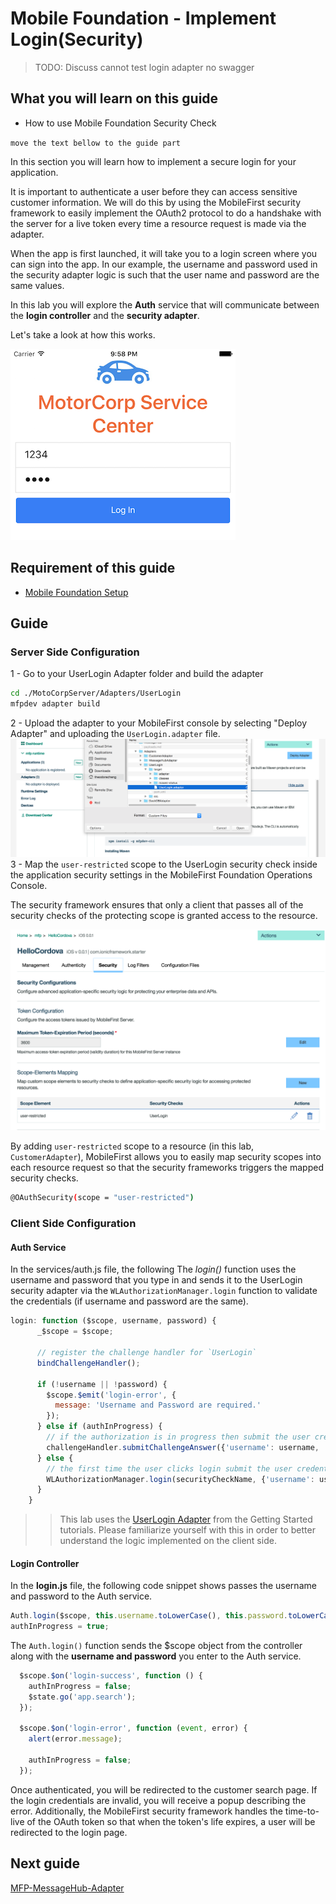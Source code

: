 #  Mobile Foundation - Implement Login(Security)
> TODO: Discuss cannot test login adapter no swagger

## What you will learn on this guide
- How to use  Mobile Foundation Security Check

 `move the text bellow to the guide part`


 In this section you will learn how to implement a secure login for your application.
  
 It is important to authenticate a user before they can access sensitive customer information. 
 We will do this by using the MobileFirst security framework to easily implement the OAuth2 protocol to do a handshake with the server for a live token every time a resource request is made via the adapter.

 When the app is first launched, it will take you to a login screen where you can sign into the app.
 In our example, the username and password used in the security adapter logic is such that the user name and password are the same values.

 In this lab you will explore the **Auth** service that will communicate between the **login controller** and the **security adapter**.

 Let's take a look at how this works.
 
 ![Login](login.png)


## Requirement of this guide

- [Mobile Foundation Setup](/Lab/Contents/MFP-Setup-Mobile-Foundation-on-Bluemix/Readme.md)


## Guide

### Server Side Configuration

1 - Go to your UserLogin Adapter folder and build the adapter
```bash
cd ./MotoCorpServer/Adapters/UserLogin
mfpdev adapter build
```
2 - Upload the adapter to your MobileFirst console by selecting "Deploy Adapter" and uploading the `UserLogin.adapter` file.
![Deploy Adapter](upload-login-adapter.png)
3 - Map the `user-restricted` scope to the UserLogin security check inside the application security settings in the MobileFirst Foundation Operations Console.

The security framework ensures that only a client that passes all of the security checks of the protecting scope is granted access to the resource.

![Map user-restricted scope](login-security-check.png)

By adding `user-restricted` scope to a resource (in this lab, `CustomerAdapter`), MobileFirst allows you to easily map security scopes into each resource request so that the security frameworks triggers the mapped security checks.

```bash
@OAuthSecurity(scope = "user-restricted")
```

### Client Side Configuration 

#### Auth Service

In the services/auth.js file, the following The *login()* function uses the username and password that you type in and sends it to the UserLogin security adapter via the `WLAuthorizationManager.login` function to validate the credentials (if username and password are the same).

```js
login: function ($scope, username, password) {
      _$scope = $scope;

      // register the challenge handler for `UserLogin`
      bindChallengeHandler();

      if (!username || !password) {
        $scope.$emit('login-error', {
          message: 'Username and Password are required.'
        });
      } else if (authInProgress) {
        // if the authorization is in progress then submit the user credentials to the challenge handler
        challengeHandler.submitChallengeAnswer({'username': username, 'password': password});
      } else {
        // the first time the user clicks login submit the user credentials along with the security check name `UserLogin`
        WLAuthorizationManager.login(securityCheckName, {'username': username, 'password': password});
      }
    }
```

> > This lab uses the [UserLogin Adapter](https://mobilefirstplatform.ibmcloud.com/tutorials/en/foundation/8.0/authentication-and-security/user-authentication/security-check/) from the Getting Started tutorials. Please familiarize yourself with this in order to better understand the logic implemented on the client side.

#### Login Controller

In the **login.js** file, the following code snippet shows passes the username and password to the Auth service.

```js
Auth.login($scope, this.username.toLowerCase(), this.password.toLowerCase());
authInProgress = true;
```

The `Auth.login()` function sends the $scope object from the controller along with the **username and password** you enter to the Auth service.

```js
  $scope.$on('login-success', function () {
    authInProgress = false;
    $state.go('app.search');
  });

  $scope.$on('login-error', function (event, error) {
    alert(error.message);

    authInProgress = false;
  });
```

Once authenticated, you will be redirected to the customer search page.
If the login credentials are invalid, you will receive a popup describing the error.
Additionally, the MobileFirst security framework handles the time-to-live of the OAuth token so that when the token's life expires, a user will be redirected to the login page.


## Next guide

[MFP-MessageHub-Adapter](/Lab/Contents/MFP-MessageHub-Adapter/Readme.md)  
